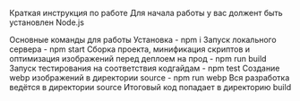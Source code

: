 Краткая инструкция по работе
Для начала работы у вас должент быть установлен Node.js

Основные команды для работы
Установка - npm i
Запуск локального сервера - npm start
Сборка проекта, минификация скриптов
и оптимизация изображений перед деплоем на прод - npm run build
Запуск тестирования на соответствия кодгайдам - npm test
Создание webp изображений в директории source - npm run webp
Вся разработка ведётся в директории source
Итоговый код попадает в директорию build
